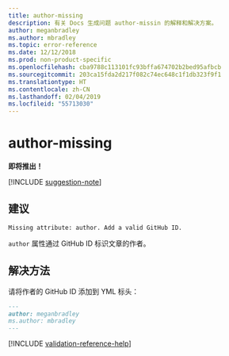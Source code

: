 ```yaml
---
title: author-missing
description: 有关 Docs 生成问题 author-missin 的解释和解决方案。
author: meganbradley
ms.author: mbradley
ms.topic: error-reference
ms.date: 12/12/2018
ms.prod: non-product-specific
ms.openlocfilehash: cba9788c113101fc93bffa674702b2bed95afbcb
ms.sourcegitcommit: 203ca15fda2d217f082c74ec648c1f1db323f9f1
ms.translationtype: HT
ms.contentlocale: zh-CN
ms.lasthandoff: 02/04/2019
ms.locfileid: "55713030"
---
```

# <a name="author-missing"></a>author-missing

**即将推出！**

[!INCLUDE [suggestion-note](includes/suggestion-note.md)]

## <a name="suggestion"></a>建议

`Missing attribute: author. Add a valid GitHub ID.`

`author` 属性通过 GitHub ID 标识文章的作者。 

## <a name="resolution"></a>解决方法

请将作者的 GitHub ID 添加到 YML 标头：

```markdown
---
author: meganbradley
ms.author: mbradley
---
```

<!--make sure to add this file to your includes folder and verify the path-->
[!INCLUDE [validation-reference-help](includes/validation-reference-help.md)]